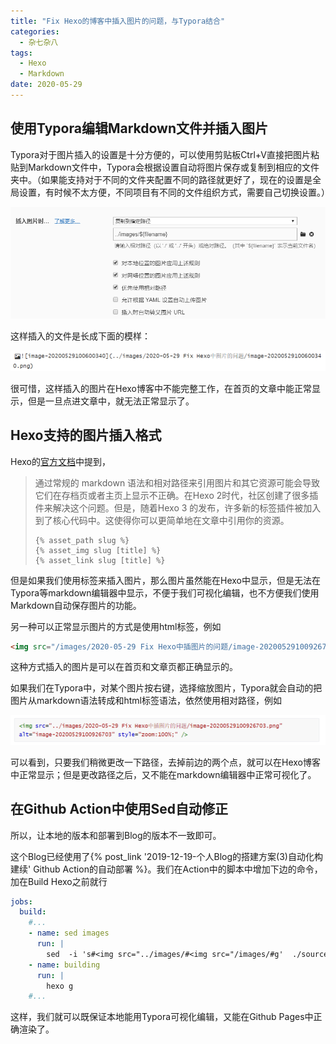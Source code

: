 ```yaml
---
title: "Fix Hexo的博客中插入图片的问题，与Typora结合"
categories:
  - 杂七杂八
tags:
  - Hexo
  - Markdown
date: 2020-05-29
---
```




## 使用Typora编辑Markdown文件并插入图片

Typora对于图片插入的设置是十分方便的，可以使用剪贴板Ctrl+V直接把图片粘贴到Markdown文件中，Typora会根据设置自动将图片保存或复制到相应的文件夹中。（如果能支持对于不同的文件夹配置不同的路径就更好了，现在的设置是全局设置，有时候不太方便，不同项目有不同的文件组织方式，需要自己切换设置。）

<img src="../images/2020-05-29 Fix Hexo中插图片的问题/image-20200529100600340.png" alt="image-20200529100600340" style="zoom:100%;" />

这样插入的文件是长成下面的模样：

<img src="../images/2020-05-29 Fix Hexo中插图片的问题/image-20200529100926703.png" alt="image-20200529100926703" style="zoom:100%;" />

很可惜，这样插入的图片在Hexo博客中不能完整工作，在首页的文章中能正常显示，但是一旦点进文章中，就无法正常显示了。



## Hexo支持的图片插入格式

Hexo的[官方文档](https://hexo.io/zh-cn/docs/asset-folders.html)中提到，

> 通过常规的 markdown 语法和相对路径来引用图片和其它资源可能会导致它们在存档页或者主页上显示不正确。在Hexo 2时代，社区创建了很多插件来解决这个问题。但是，随着Hexo 3 的发布，许多新的标签插件被加入到了核心代码中。这使得你可以更简单地在文章中引用你的资源。
>
> ```
> {% asset_path slug %}
> {% asset_img slug [title] %}
> {% asset_link slug [title] %}
> ```

但是如果我们使用标签来插入图片，那么图片虽然能在Hexo中显示，但是无法在Typora等markdown编辑器中显示，不便于我们可视化编辑，也不方便我们使用Markdown自动保存图片的功能。

另一种可以正常显示图片的方式是使用html标签，例如

```html
<img src="/images/2020-05-29 Fix Hexo中插图片的问题/image-20200529100926703.png" alt="image-20200529100926703" style="zoom:100%;" />
```

这种方式插入的图片是可以在首页和文章页都正确显示的。



如果我们在Typora中，对某个图片按右键，选择缩放图片，Typora就会自动的把图片从markdown语法转成和html标签语法，依然使用相对路径，例如

<img src="../images/2020-05-29-FixHexo中插图片的问题/image-20200529104216661.png" alt="image-20200529104216661" style="zoom:100%;" />

可以看到，只要我们稍微更改一下路径，去掉前边的两个点，就可以在Hexo博客中正常显示；但是更改路径之后，又不能在markdown编辑器中正常可视化了。



## 在Github Action中使用Sed自动修正

所以，让本地的版本和部署到Blog的版本不一致即可。

这个Blog已经使用了{% post_link '2019-12-19-个人Blog的搭建方案(3)自动化构建续' Github Action的自动部署 %}。我们在Action中的脚本中增加下边的命令，加在Build Hexo之前就行

```yaml
jobs:
  build:
    #...
    - name: sed images
      run: |
        sed  -i 's#<img src="../images/#<img src="/images/#g'  ./source/_posts/*.md
    - name: building
      run: |
        hexo g
    #...
```

这样，我们就可以既保证本地能用Typora可视化编辑，又能在Github Pages中正确渲染了。

